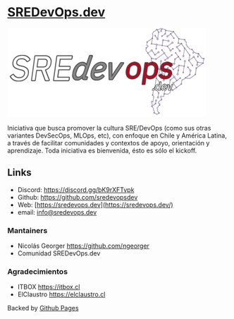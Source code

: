 # [SREDevOps.dev](https://sredevops.dev/)

<img src="https://github.com/sredevopsdev/.github/blob/5ecde9a8d41940b21e1ec3cbef73d8c29924056a/web/logo-h.png"/>

Iniciativa que busca promover la cultura SRE/DevOps (como sus otras variantes DevSecOps, MLOps, etc), con enfoque en Chile y América Latina, a través de facilitar comunidades y contextos de apoyo, orientación y aprendizaje. Toda iniciativa es bienvenida, ésto es sólo el kickoff.

## Links

- Discord: <https://discord.gg/bK9rXFTvpk>  
- Github: <https://github.com/sredevopsdev>
- Web: [https://sredevops.dev](https://sredevops.dev/)
- email: info@sredevops.dev

### Mantainers

- Nicolás Georger <https://github.com/ngeorger>
- Comunidad SREDevOps.dev

### Agradecimientos

- ITBOX <https://itbox.cl>
- ElClaustro <https://elclaustro.cl>

Backed by [Github Pages](https://pages.github.com/)
